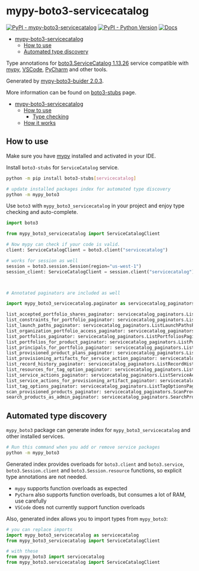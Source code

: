 # mypy-boto3-servicecatalog

[![PyPI - mypy-boto3-servicecatalog](https://img.shields.io/pypi/v/mypy-boto3-servicecatalog.svg?color=blue)](https://pypi.org/project/mypy-boto3-servicecatalog)
[![PyPI - Python Version](https://img.shields.io/pypi/pyversions/mypy-boto3-servicecatalog.svg?color=blue)](https://pypi.org/project/mypy-boto3-servicecatalog)
[![Docs](https://img.shields.io/readthedocs/mypy-boto3-builder.svg?color=blue)](https://mypy-boto3-builder.readthedocs.io/)

- [mypy-boto3-servicecatalog](#mypy-boto3-servicecatalog)
  - [How to use](#how-to-use)
  - [Automated type discovery](#automated-type-discovery)


Type annotations for
[boto3.ServiceCatalog 1.13.26](https://boto3.amazonaws.com/v1/documentation/api/1.13.26/reference/services/servicecatalog.html#ServiceCatalog) service
compatible with [mypy](https://github.com/python/mypy), [VSCode](https://code.visualstudio.com/),
[PyCharm](https://www.jetbrains.com/pycharm/) and other tools.

Generated by [mypy-boto3-buider 2.0.3](https://github.com/vemel/mypy_boto3_builder).

More information can be found on [boto3-stubs](https://pypi.org/project/boto3-stubs/) page.

- [mypy-boto3-servicecatalog](#mypy-boto3-servicecatalog)
  - [How to use](#how-to-use)
    - [Type checking](#type-checking)
  - [How it works](#how-it-works)

## How to use

Make sure you have [mypy](https://github.com/python/mypy) installed and activated in your IDE.

Install `boto3-stubs` for `ServiceCatalog` service.

```bash
python -m pip install boto3-stubs[servicecatalog]

# update installed packages index for automated type discovery
python -m mypy_boto3
```

Use `boto3` with `mypy_boto3_servicecatalog` in your project and enjoy type checking and auto-complete.

```python
import boto3

from mypy_boto3_servicecatalog import ServiceCatalogClient

# Now mypy can check if your code is valid.
client: ServiceCatalogClient = boto3.client("servicecatalog")

# works for session as well
session = boto3.session.Session(region="us-west-1")
session_client: ServiceCatalogClient = session.client("servicecatalog")



# Annotated paginators are included as well

import mypy_boto3_servicecatalog.paginator as servicecatalog_paginators

list_accepted_portfolio_shares_paginator: servicecatalog_paginators.ListAcceptedPortfolioSharesPaginator = client.get_paginator("list_accepted_portfolio_shares")
list_constraints_for_portfolio_paginator: servicecatalog_paginators.ListConstraintsForPortfolioPaginator = client.get_paginator("list_constraints_for_portfolio")
list_launch_paths_paginator: servicecatalog_paginators.ListLaunchPathsPaginator = client.get_paginator("list_launch_paths")
list_organization_portfolio_access_paginator: servicecatalog_paginators.ListOrganizationPortfolioAccessPaginator = client.get_paginator("list_organization_portfolio_access")
list_portfolios_paginator: servicecatalog_paginators.ListPortfoliosPaginator = client.get_paginator("list_portfolios")
list_portfolios_for_product_paginator: servicecatalog_paginators.ListPortfoliosForProductPaginator = client.get_paginator("list_portfolios_for_product")
list_principals_for_portfolio_paginator: servicecatalog_paginators.ListPrincipalsForPortfolioPaginator = client.get_paginator("list_principals_for_portfolio")
list_provisioned_product_plans_paginator: servicecatalog_paginators.ListProvisionedProductPlansPaginator = client.get_paginator("list_provisioned_product_plans")
list_provisioning_artifacts_for_service_action_paginator: servicecatalog_paginators.ListProvisioningArtifactsForServiceActionPaginator = client.get_paginator("list_provisioning_artifacts_for_service_action")
list_record_history_paginator: servicecatalog_paginators.ListRecordHistoryPaginator = client.get_paginator("list_record_history")
list_resources_for_tag_option_paginator: servicecatalog_paginators.ListResourcesForTagOptionPaginator = client.get_paginator("list_resources_for_tag_option")
list_service_actions_paginator: servicecatalog_paginators.ListServiceActionsPaginator = client.get_paginator("list_service_actions")
list_service_actions_for_provisioning_artifact_paginator: servicecatalog_paginators.ListServiceActionsForProvisioningArtifactPaginator = client.get_paginator("list_service_actions_for_provisioning_artifact")
list_tag_options_paginator: servicecatalog_paginators.ListTagOptionsPaginator = client.get_paginator("list_tag_options")
scan_provisioned_products_paginator: servicecatalog_paginators.ScanProvisionedProductsPaginator = client.get_paginator("scan_provisioned_products")
search_products_as_admin_paginator: servicecatalog_paginators.SearchProductsAsAdminPaginator = client.get_paginator("search_products_as_admin")
```

## Automated type discovery

`mypy_boto3` package can generate index for `mypy_boto3_servicecatalog` and other installed services.

```bash
# Run this command when you add or remove service packages
python -m mypy_boto3
```

Generated index provides overloads for `boto3.client` and `boto3.service`,
`boto3.Session.client` and `boto3.Session.resource` functions,
so explicit type annotations are not needed.

- `mypy` supports function overloads as expected
- `PyCharm` also supports function overloads, but consumes a lot of RAM, use carefully
- `VSCode` does not currently support function overloads

Also, generated index allows you to import types from `mypy_boto3`:

```python
# you can replace imports
import mypy_boto3_servicecatalog as servicecatalog
from mypy_boto3_servicecatalog import ServiceCatalogClient

# with these
from mypy_boto3 import servicecatalog
from mypy_boto3.servicecatalog import ServiceCatalogClient
```